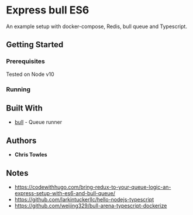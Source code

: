 # Express bull ES6

An example setup with docker-compose, Redis, bull queue and Typescript. 

## Getting Started

### Prerequisites

Tested on Node v10

### Running

## Built With

* [bull](https://github.com/OptimalBits/bull) - Queue runner

## Authors

* **Chris Towles**



## Notes

* https://codewithhugo.com/bring-redux-to-your-queue-logic-an-express-setup-with-es6-and-bull-queue/
* https://github.com/larkintuckerllc/hello-nodejs-typescript
* https://github.com/weijing329/bull-arena-typescript-dockerize

